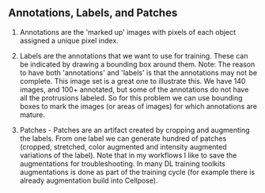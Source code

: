 ## Annotations, Labels, and Patches

1.  Annotations are the 'marked up' images with pixels of each object assigned a unique pixel index.  

2.  Labels are the annotations that we want to use for training.  These can be indicated by drawing a bounding box around them.  Note:  The reason to have both 'annotations' and 'labels' is that the annotations may not be complete.  This image set is a great one to illustrate this.  We have 140 images, and 100+ annotated, but some of the annotations do not have all the protrusions labeled.  So for this problem we can use bounding boxes to mark the images (or areas of images) for which annotations are mature. 

3.  Patches - Patches are an artifact created by cropping and augmenting the labels.  From one label we can generate hundred of patches (cropped, stretched, color augmented and intensity augmented variations of the label).  Note that in my workflows I like to save the augmentations for troubleshooting.  In many DL training toolkits augmentations is done as part of the training cycle (for example there is already augmentation build into Cellpose).

